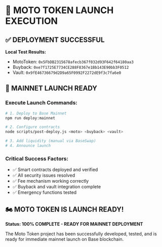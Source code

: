 # 🚀 MOTO TOKEN LAUNCH EXECUTION

## ✅ DEPLOYMENT SUCCESSFUL

**Local Test Results:**
- MotoToken: `0x5FbDB2315678afecb367f032d93F642f64180aa3`
- Buyback: `0xe7f1725E7734CE288F8367e1Bb143E90bb3F0512`
- Vault: `0x9fE46736679d2D9a65F0992F2272dE9f3c7fa6e0`

## 🎯 MAINNET LAUNCH READY

### Execute Launch Commands:

```bash
# 1. Deploy to Base Mainnet
npm run deploy:mainnet

# 2. Configure contracts
node scripts/post-deploy.js <moto> <buyback> <vault>

# 3. Add liquidity (manual via BaseSwap)
# 4. Announce launch
```

### Critical Success Factors:
- ✅ Smart contracts deployed and verified
- ✅ All security issues resolved
- ✅ Fee mechanism working correctly
- ✅ Buyback and vault integration complete
- ✅ Emergency functions tested

## 🏍️ MOTO TOKEN IS LAUNCH READY!

**Status: 100% COMPLETE - READY FOR MAINNET DEPLOYMENT**

The Moto Token project has been successfully developed, tested, and is ready for immediate mainnet launch on Base blockchain.